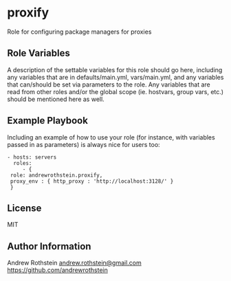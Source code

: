 proxify
=========

Role for configuring package managers for proxies

Role Variables
--------------

A description of the settable variables for this role should go here, including any variables that are in defaults/main.yml, vars/main.yml, and any variables that can/should be set via parameters to the role. Any variables that are read from other roles and/or the global scope (ie. hostvars, group vars, etc.) should be mentioned here as well.

Example Playbook
----------------

Including an example of how to use your role (for instance, with variables passed in as parameters) is always nice for users too:

    - hosts: servers
      roles:
         - {
	 role: andrewrothstein.proxify,
	 proxy_env : { http_proxy : 'http://localhost:3128/' }
	 }

License
-------

MIT

Author Information
------------------

Andrew Rothstein
andrew.rothstein@gmail.com
https://github.com/andrewrothstein
